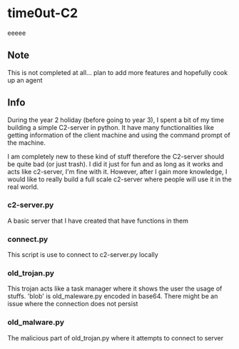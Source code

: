 # time0ut-C2

eeeee
## Note


This is not completed at all... plan to add more features and hopefully cook up an agent


## Info

During the year 2 holiday (before going to year 3), I spent a bit of my time building a simple C2-server in python. It have many functionalities like getting information of the client machine and using the command prompt of the machine.

I am completely new to these kind of stuff therefore the C2-server should be quite bad (or just trash). I did it just for fun and as long as it works and acts like c2-server, I'm fine with it. However, after I gain more knowledge, I would like to really build a full scale c2-server where people will use it in the real world.


### c2-server.py
A basic server that I have created that have functions in them


### connect.py
This script is use to connect to c2-server.py locally


### old_trojan.py
This trojan acts like a task manager where it shows the user the usage of stuffs. 'blob' is old_maleware.py encoded in base64. There might be an issue where the connection does not persist


### old_malware.py
The malicious part of old_trojan.py where it attempts to connect to server
